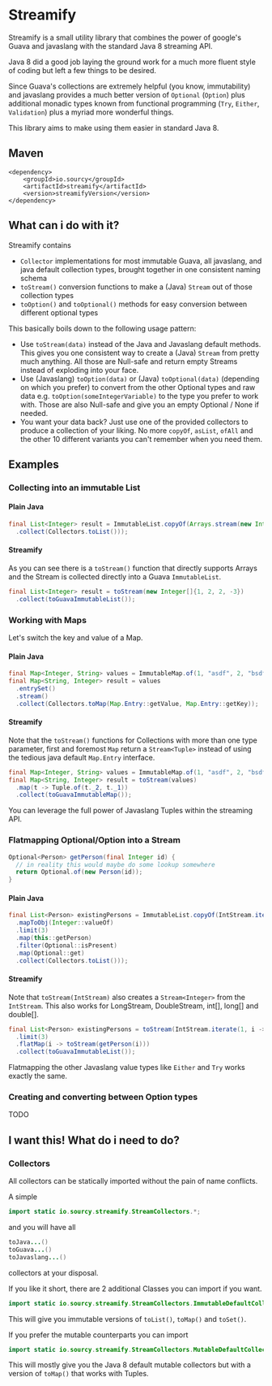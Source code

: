 # Streamify

Streamify is a small utility library that combines the power of google's 
Guava and javaslang with the standard Java 8 streaming API.

Java 8 did a good job laying the ground work for a much more fluent 
style of coding but left a few things to be desired.

Since Guava's collections are extremely helpful (you know, immutability) and 
javaslang provides a much better version of `Optional` (`Option`) plus 
additional monadic types known from functional programming (`Try`, `Either`, `Validation`)
plus a myriad more wonderful things.

This library aims to make using them easier in standard Java 8.

## Maven

```
<dependency>
    <groupId>io.sourcy</groupId>
    <artifactId>streamify</artifactId>
    <version>streamifyVersion</version>
</dependency>
```

## What can i do with it?

Streamify contains

* `Collector` implementations for most immutable Guava, all javaslang, and java default collection types, brought together in one consistent naming schema
* `toStream()` conversion functions to make a (Java) `Stream` out of those collection types
* `toOption()` and `toOptional()` methods for easy conversion between different optional types

This basically boils down to the following usage pattern:

* Use `toStream(data)` instead of the Java and Javaslang default methods. This gives you one consistent way to create a (Java) `Stream` from pretty much anything. All those are Null-safe and return empty Streams instead of exploding into your face.
* Use (Javaslang) `toOption(data)` or (Java) `toOptional(data)` (depending on which you prefer) to convert from the other Optional types and raw data e.g. `toOption(someIntegerVariable)` to the type you prefer to work with. Those are also Null-safe and give you an empty Optional / None if needed.
* You want your data back? Just use one of the provided collectors to produce a collection of your liking. No more `copyOf`, `asList`, `ofAll` and the other 10 different variants you can't remember when you need them.


## Examples

### Collecting into an immutable List

#### Plain Java
```java
final List<Integer> result = ImmutableList.copyOf(Arrays.stream(new Integer[]{1, 2, 2, -3})
  .collect(Collectors.toList()));
```

#### Streamify

As you can see there is a `toStream()` function that directly supports Arrays and the Stream is collected directly into a Guava `ImmutableList`.

```java
final List<Integer> result = toStream(new Integer[]{1, 2, 2, -3})
  .collect(toGuavaImmutableList());
```

### Working with Maps

Let's switch the key and value of a Map.

#### Plain Java
```java
final Map<Integer, String> values = ImmutableMap.of(1, "asdf", 2, "bsdf", -3, "csdf");
final Map<String, Integer> result = values
  .entrySet()
  .stream()
  .collect(Collectors.toMap(Map.Entry::getValue, Map.Entry::getKey));
```

#### Streamify

Note that the `toStream()` functions for Collections with more than one type parameter, first and foremost `Map` return a `Stream<Tuple>` instead of using the tedious java default `Map.Entry` interface.

```java
final Map<Integer, String> values = ImmutableMap.of(1, "asdf", 2, "bsdf", -3, "csdf");
final Map<String, Integer> result = toStream(values)
  .map(t -> Tuple.of(t._2, t._1))
  .collect(toGuavaImmutableMap());
```
You can leverage the full power of Javaslang Tuples within the streaming API.

### Flatmapping Optional/Option into a Stream
```java
Optional<Person> getPerson(final Integer id) {
  // in reality this would maybe do some lookup somewhere
  return Optional.of(new Person(id));
}
```

#### Plain Java
```java
final List<Person> existingPersons = ImmutableList.copyOf(IntStream.iterate(1, i -> i + 1)
  .mapToObj(Integer::valueOf)
  .limit(3) 
  .map(this::getPerson)
  .filter(Optional::isPresent)
  .map(Optional::get)
  .collect(Collectors.toList()));
```

#### Streamify

Note that `toStream(IntStream)` also creates a `Stream<Integer>` from the `IntStream`. This also works for LongStream, DoubleStream, int[], long[] and double[].

```java
final List<Person> existingPersons = toStream(IntStream.iterate(1, i -> i + 1))
  .limit(3)
  .flatMap(i -> toStream(getPerson(i)))
  .collect(toGuavaImmutableList());
```
Flatmapping the other Javaslang value types like `Either` and `Try` works exactly the same.

### Creating and converting between Option types

TODO

## I want this! What do i need to do?

### Collectors

All collectors can be statically imported without the pain of name conflicts.

A simple

```java
import static io.sourcy.streamify.StreamCollectors.*;
```

and you will have all

```java
toJava...()
toGuava...()
toJavaslang...()
```

collectors at your disposal.

If you like it short, there are 2 additional Classes you can import if you want.

```java
import static io.sourcy.streamify.StreamCollectors.ImmutableDefaultCollectors.*;
```
This will give you immutable versions of ```toList()```, ```toMap()``` and ```toSet()```.

If you prefer the mutable counterparts you can import
```java
import static io.sourcy.streamify.StreamCollectors.MutableDefaultCollectors.*;
```
This will mostly give you the Java 8 default mutable collectors but with a version of `toMap()` that works with Tuples.
